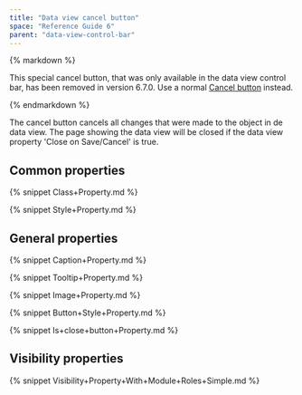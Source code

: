 ```yaml
---
title: "Data view cancel button"
space: "Reference Guide 6"
parent: "data-view-control-bar"
---
```



<div class="alert alert-info">{% markdown %}

This special cancel button, that was only available in the data view control bar, has been removed in version 6.7.0. Use a normal [Cancel button](/refguide6/cancel-button) instead.

{% endmarkdown %}</div>

The cancel button cancels all changes that were made to the object in de data view. The page showing the data view will be closed if the data view property 'Close on Save/Cancel' is true.

## Common properties

{% snippet Class+Property.md %}

{% snippet Style+Property.md %}

## General properties

{% snippet Caption+Property.md %}

{% snippet Tooltip+Property.md %}

{% snippet Image+Property.md %}

{% snippet Button+Style+Property.md %}

{% snippet Is+close+button+Property.md %}

## Visibility properties

{% snippet Visibility+Property+With+Module+Roles+Simple.md %}
